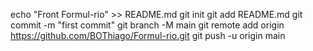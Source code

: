 echo "Front Formul-rio" >> README.md
git init
git add README.md
git commit -m "first commit"
git branch -M main
git remote add origin https://github.com/BOThiago/Formul-rio.git
git push -u origin main